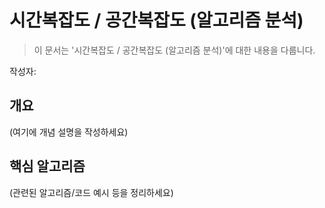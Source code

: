 # 시간복잡도 / 공간복잡도 (알고리즘 분석)

> 이 문서는 '시간복잡도 / 공간복잡도 (알고리즘 분석)'에 대한 내용을 다룹니다.

작성자: 

## 개요

(여기에 개념 설명을 작성하세요)

## 핵심 알고리즘

(관련된 알고리즘/코드 예시 등을 정리하세요)
